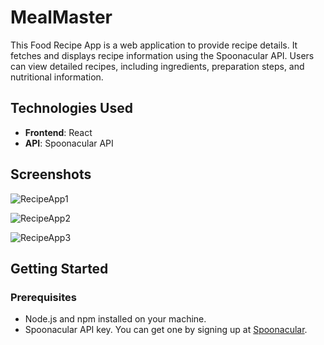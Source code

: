 # MealMaster
This Food Recipe App is a web application to provide recipe details. It fetches and displays recipe information using the Spoonacular API. Users can view detailed recipes, including ingredients, preparation steps, and nutritional information.

## Technologies Used

- **Frontend**: React
- **API**: Spoonacular API

## Screenshots

![RecipeApp1](https://github.com/SanuliGehara/MealMaster-App/assets/154311325/d2efc8db-0b4f-4505-8933-7474f5bf88de)


![RecipeApp2](https://github.com/SanuliGehara/MealMaster-App/assets/154311325/02ababe5-6acd-4416-b5b9-825845c8c951)


![RecipeApp3](https://github.com/SanuliGehara/MealMaster-App/assets/154311325/40f775b2-9ea3-4a75-8f1b-9e5f6d5f9301)

## Getting Started

### Prerequisites

- Node.js and npm installed on your machine.
- Spoonacular API key. You can get one by signing up at [Spoonacular](https://spoonacular.com/food-api).

